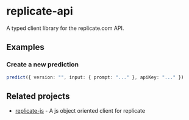 # replicate-api

A typed client library for the replicate.com API.

## Examples

### Create a new prediction

```typescript
predict({ version: "", input: { prompt: "..." }, apiKey: "..." })
```

## Related projects

- [replicate-js](https://github.com/nicholascelestin/replicate-js) - A js object oriented client for replicate
